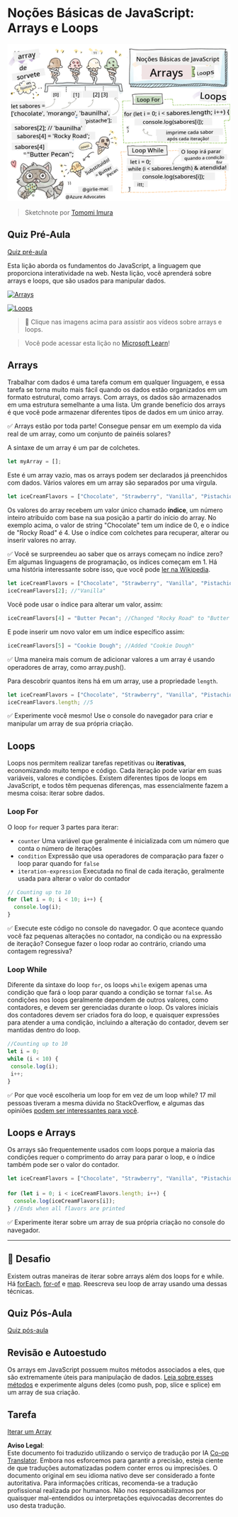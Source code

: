 <!--
CO_OP_TRANSLATOR_METADATA:
{
  "original_hash": "3f7f87871312cf6cc12662da7d973182",
  "translation_date": "2025-08-25T21:49:00+00:00",
  "source_file": "2-js-basics/4-arrays-loops/README.md",
  "language_code": "br"
}
-->
# Noções Básicas de JavaScript: Arrays e Loops

![Noções Básicas de JavaScript - Arrays](../../../../translated_images/webdev101-js-arrays.439d7528b8a294558d0e4302e448d193f8ad7495cc407539cc81f1afe904b470.br.png)  
> Sketchnote por [Tomomi Imura](https://twitter.com/girlie_mac)

## Quiz Pré-Aula  
[Quiz pré-aula](https://ashy-river-0debb7803.1.azurestaticapps.net/quiz/13)

Esta lição aborda os fundamentos do JavaScript, a linguagem que proporciona interatividade na web. Nesta lição, você aprenderá sobre arrays e loops, que são usados para manipular dados.

[![Arrays](https://img.youtube.com/vi/1U4qTyq02Xw/0.jpg)](https://youtube.com/watch?v=1U4qTyq02Xw "Arrays")

[![Loops](https://img.youtube.com/vi/Eeh7pxtTZ3k/0.jpg)](https://www.youtube.com/watch?v=Eeh7pxtTZ3k "Loops")

> 🎥 Clique nas imagens acima para assistir aos vídeos sobre arrays e loops.

> Você pode acessar esta lição no [Microsoft Learn](https://docs.microsoft.com/learn/modules/web-development-101-arrays/?WT.mc_id=academic-77807-sagibbon)!

## Arrays

Trabalhar com dados é uma tarefa comum em qualquer linguagem, e essa tarefa se torna muito mais fácil quando os dados estão organizados em um formato estrutural, como arrays. Com arrays, os dados são armazenados em uma estrutura semelhante a uma lista. Um grande benefício dos arrays é que você pode armazenar diferentes tipos de dados em um único array.

✅ Arrays estão por toda parte! Consegue pensar em um exemplo da vida real de um array, como um conjunto de painéis solares?

A sintaxe de um array é um par de colchetes.

```javascript
let myArray = [];
```

Este é um array vazio, mas os arrays podem ser declarados já preenchidos com dados. Vários valores em um array são separados por uma vírgula.

```javascript
let iceCreamFlavors = ["Chocolate", "Strawberry", "Vanilla", "Pistachio", "Rocky Road"];
```

Os valores do array recebem um valor único chamado **índice**, um número inteiro atribuído com base na sua posição a partir do início do array. No exemplo acima, o valor de string "Chocolate" tem um índice de 0, e o índice de "Rocky Road" é 4. Use o índice com colchetes para recuperar, alterar ou inserir valores no array.

✅ Você se surpreendeu ao saber que os arrays começam no índice zero? Em algumas linguagens de programação, os índices começam em 1. Há uma história interessante sobre isso, que você pode [ler na Wikipedia](https://en.wikipedia.org/wiki/Zero-based_numbering).

```javascript
let iceCreamFlavors = ["Chocolate", "Strawberry", "Vanilla", "Pistachio", "Rocky Road"];
iceCreamFlavors[2]; //"Vanilla"
```

Você pode usar o índice para alterar um valor, assim:

```javascript
iceCreamFlavors[4] = "Butter Pecan"; //Changed "Rocky Road" to "Butter Pecan"
```

E pode inserir um novo valor em um índice específico assim:

```javascript
iceCreamFlavors[5] = "Cookie Dough"; //Added "Cookie Dough"
```

✅ Uma maneira mais comum de adicionar valores a um array é usando operadores de array, como array.push().

Para descobrir quantos itens há em um array, use a propriedade `length`.

```javascript
let iceCreamFlavors = ["Chocolate", "Strawberry", "Vanilla", "Pistachio", "Rocky Road"];
iceCreamFlavors.length; //5
```

✅ Experimente você mesmo! Use o console do navegador para criar e manipular um array de sua própria criação.

## Loops

Loops nos permitem realizar tarefas repetitivas ou **iterativas**, economizando muito tempo e código. Cada iteração pode variar em suas variáveis, valores e condições. Existem diferentes tipos de loops em JavaScript, e todos têm pequenas diferenças, mas essencialmente fazem a mesma coisa: iterar sobre dados.

### Loop For

O loop `for` requer 3 partes para iterar:  
- `counter` Uma variável que geralmente é inicializada com um número que conta o número de iterações  
- `condition` Expressão que usa operadores de comparação para fazer o loop parar quando for `false`  
- `iteration-expression` Executada no final de cada iteração, geralmente usada para alterar o valor do contador  

```javascript
// Counting up to 10
for (let i = 0; i < 10; i++) {
  console.log(i);
}
```

✅ Execute este código no console do navegador. O que acontece quando você faz pequenas alterações no contador, na condição ou na expressão de iteração? Consegue fazer o loop rodar ao contrário, criando uma contagem regressiva?

### Loop While

Diferente da sintaxe do loop `for`, os loops `while` exigem apenas uma condição que fará o loop parar quando a condição se tornar `false`. As condições nos loops geralmente dependem de outros valores, como contadores, e devem ser gerenciadas durante o loop. Os valores iniciais dos contadores devem ser criados fora do loop, e quaisquer expressões para atender a uma condição, incluindo a alteração do contador, devem ser mantidas dentro do loop.

```javascript
//Counting up to 10
let i = 0;
while (i < 10) {
 console.log(i);
 i++;
}
```

✅ Por que você escolheria um loop for em vez de um loop while? 17 mil pessoas tiveram a mesma dúvida no StackOverflow, e algumas das opiniões [podem ser interessantes para você](https://stackoverflow.com/questions/39969145/while-loops-vs-for-loops-in-javascript).

## Loops e Arrays

Os arrays são frequentemente usados com loops porque a maioria das condições requer o comprimento do array para parar o loop, e o índice também pode ser o valor do contador.

```javascript
let iceCreamFlavors = ["Chocolate", "Strawberry", "Vanilla", "Pistachio", "Rocky Road"];

for (let i = 0; i < iceCreamFlavors.length; i++) {
  console.log(iceCreamFlavors[i]);
} //Ends when all flavors are printed
```

✅ Experimente iterar sobre um array de sua própria criação no console do navegador.

---

## 🚀 Desafio

Existem outras maneiras de iterar sobre arrays além dos loops for e while. Há [forEach](https://developer.mozilla.org/docs/Web/JavaScript/Reference/Global_Objects/Array/forEach), [for-of](https://developer.mozilla.org/docs/Web/JavaScript/Reference/Statements/for...of) e [map](https://developer.mozilla.org/docs/Web/JavaScript/Reference/Global_Objects/Array/map). Reescreva seu loop de array usando uma dessas técnicas.

## Quiz Pós-Aula  
[Quiz pós-aula](https://ashy-river-0debb7803.1.azurestaticapps.net/quiz/14)

## Revisão e Autoestudo

Os arrays em JavaScript possuem muitos métodos associados a eles, que são extremamente úteis para manipulação de dados. [Leia sobre esses métodos](https://developer.mozilla.org/docs/Web/JavaScript/Reference/Global_Objects/Array) e experimente alguns deles (como push, pop, slice e splice) em um array de sua criação.

## Tarefa

[Iterar um Array](assignment.md)

**Aviso Legal**:  
Este documento foi traduzido utilizando o serviço de tradução por IA [Co-op Translator](https://github.com/Azure/co-op-translator). Embora nos esforcemos para garantir a precisão, esteja ciente de que traduções automatizadas podem conter erros ou imprecisões. O documento original em seu idioma nativo deve ser considerado a fonte autoritativa. Para informações críticas, recomenda-se a tradução profissional realizada por humanos. Não nos responsabilizamos por quaisquer mal-entendidos ou interpretações equivocadas decorrentes do uso desta tradução.